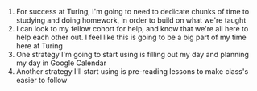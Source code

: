 1. For success at Turing, I'm going to need to dedicate chunks of time to
  studying and doing homework, in order to build on what we're taught
2. I can look to my fellow cohort for help, and know that we're all here to
  help each other out. I feel like this is going to be a big part of my time
  here at Turing
3. One strategy I'm going to start using is filling out my day and planning my
  day in Google Calendar
4. Another strategy I'll start using is pre-reading lessons to make class's
  easier to follow
